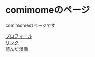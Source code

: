 # comimomeのページ

comimomeのページです

[プロフィール](contents/profile.html)  
[リンク](contents/link.html)  
[読んだ漫画](contents/manga.html)
